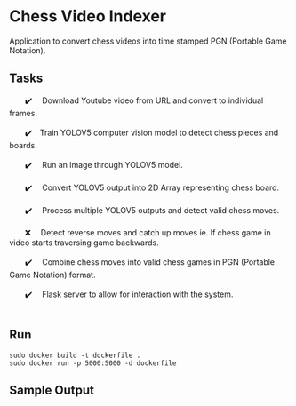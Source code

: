 # Chess Video Indexer
Application to convert chess videos into time stamped PGN (Portable Game Notation).

## Tasks
&emsp;&emsp;:heavy_check_mark:&emsp; Download Youtube video from URL and convert to individual frames.</br></br>
&emsp;&emsp;:heavy_check_mark:&emsp;Train YOLOV5 computer vision model to detect chess pieces and boards.</br></br>
&emsp;&emsp;:heavy_check_mark:&emsp; Run an image through YOLOV5 model.</br></br>
&emsp;&emsp;:heavy_check_mark:&emsp; Convert YOLOV5 output into 2D Array representing chess board.</br></br>
&emsp;&emsp;:heavy_check_mark:&emsp; Process multiple YOLOV5 outputs and detect valid chess moves.</br></br>
&emsp;&emsp;❌&emsp; Detect reverse moves and catch up moves ie. If chess game in video starts traversing game backwards.</br></br>
&emsp;&emsp;:heavy_check_mark:&emsp; Combine chess moves into valid chess games in PGN (Portable Game Notation) format.</br></br>
&emsp;&emsp;:heavy_check_mark:&emsp; Flask server to allow for interaction with the system.</br></br>

## Run
```
sudo docker build -t dockerfile . 
sudo docker run -p 5000:5000 -d dockerfile
```

## Sample Output





